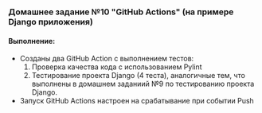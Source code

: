 ### Домашнее задание №10 "GitHub Actions" (на примере Django приложения)
#### Выполнение:
- Созданы два GitHub Action с выполнением тестов:
  1. Проверка качества кода с использованием Pylint
  2. Тестирование проекта Django (4 теста), аналогичные тем, что выполнены в домашнем заданиий №9 по тестированию проекта Django.
- Запуск GitHub Actions настроен на срабатывание при событии Push

